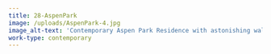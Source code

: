 ```yaml
---
title: 28-AspenPark
image: /uploads/AspenPark-4.jpg
image_alt-text: 'Contemporary Aspen Park Residence with astonishing walk in closet complete with custom woodwork and joinery, metalwork and hardware.'
work-type: contemporary
---
```

